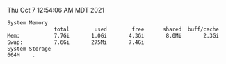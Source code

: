 Thu Oct  7 12:54:06 AM MDT 2021
```bash
System Memory
               total        used        free      shared  buff/cache   available
Mem:           7.7Gi       1.0Gi       4.3Gi       8.0Mi       2.3Gi       6.3Gi
Swap:          7.6Gi       275Mi       7.4Gi
System Storage
664M	.
```
